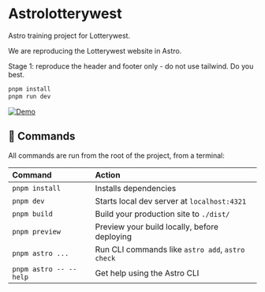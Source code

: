 # Astrolotterywest

Astro training project for Lotterywest.

We are reproducing the Lotterywest website in Astro.

Stage 1: reproduce the header and footer only - do not use tailwind. Do you best.

```sh
pnpm install
pnpm run dev
```

[![Demo](https://img.shields.io/badge/DEMO-blue?style=for-the-badge)](https://astrolotterywest.netlify.app/)


## 🧞 Commands

All commands are run from the root of the project, from a terminal:

| Command                   | Action                                           |
| :------------------------ | :----------------------------------------------- |
| `pnpm install`             | Installs dependencies                            |
| `pnpm dev`             | Starts local dev server at `localhost:4321`      |
| `pnpm build`           | Build your production site to `./dist/`          |
| `pnpm preview`         | Preview your build locally, before deploying     |
| `pnpm astro ...`       | Run CLI commands like `astro add`, `astro check` |
| `pnpm astro -- --help` | Get help using the Astro CLI                     |
